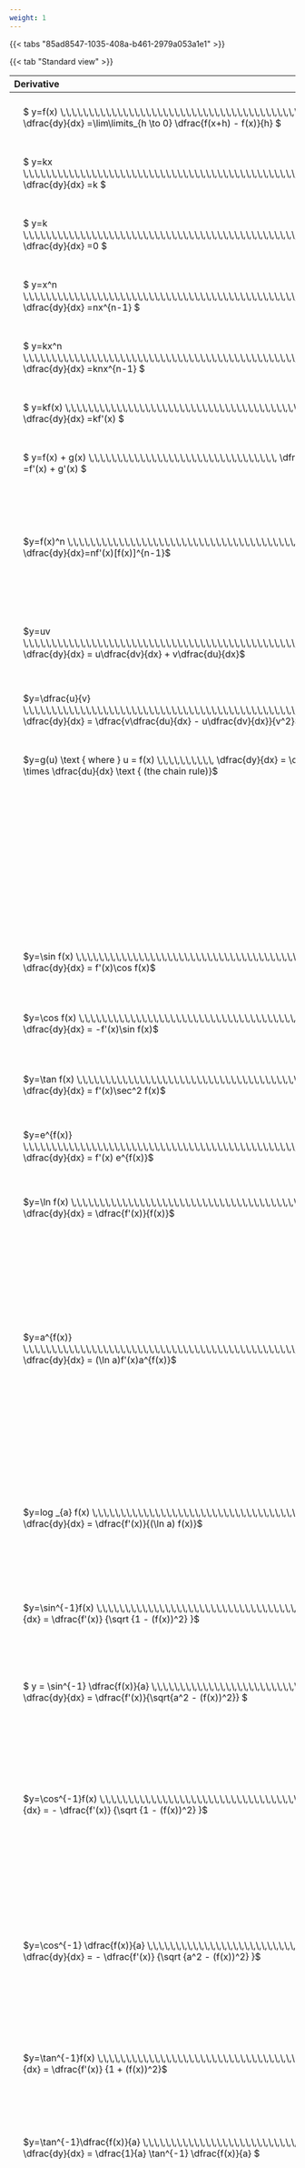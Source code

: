 ```yaml
---
weight: 1
---
```


{{< tabs "85ad8547-1035-408a-b461-2979a053a1e1" >}}

{{< tab "Standard view" >}}

<style type="text/css">
#T_73e13 th.col_heading {
  text-align: left;
  font-size: 1em;
}
#T_73e13 td {
  text-align: left;
  font-size: 1em;
  padding: 1.5em;
}
</style>
<table id="T_73e13">
  <thead>
    <tr>
      <th id="T_73e13_level0_col0" class="col_heading level0 col0" >Derivative</th>
      <th id="T_73e13_level0_col1" class="col_heading level0 col1" >Equivalent integral</th>
      <th id="T_73e13_level0_col2" class="col_heading level0 col2" >Comment</th>
    </tr>
  </thead>
  <tbody>
    <tr>
      <td id="T_73e13_row0_col0" class="data row0 col0" >$ y=f(x)   \,\,\,\,\,\,\,\,\,\,\,\,\,\,\,\,\,\,\,\,\,\,\,\,\,\,\,\,\,\,\,\,\,\,\,\,\,\,\,\,\,\,\,\,\,\,\,\,\,\,   \dfrac{dy}{dx} =\lim\limits_{h \to 0} \dfrac{f(x+h) - f(x)}{h}  $ <br></td>
      <td id="T_73e13_row0_col1" class="data row0 col1" ></td>
      <td id="T_73e13_row0_col2" class="data row0 col2" ></td>
    </tr>
    <tr>
      <td id="T_73e13_row1_col0" class="data row1 col0" >$ y=kx   \,\,\,\,\,\,\,\,\,\,\,\,\,\,\,\,\,\,\,\,\,\,\,\,\,\,\,\,\,\,\,\,\,\,\,\,\,\,\,\,\,\,\,\,\,\,\,\,\,\,\,\,\,\,\,   \dfrac{dy}{dx} =k  $ <br></td>
      <td id="T_73e13_row1_col1" class="data row1 col1" ></td>
      <td id="T_73e13_row1_col2" class="data row1 col2" ></td>
    </tr>
    <tr>
      <td id="T_73e13_row2_col0" class="data row2 col0" >$ y=k   \,\,\,\,\,\,\,\,\,\,\,\,\,\,\,\,\,\,\,\,\,\,\,\,\,\,\,\,\,\,\,\,\,\,\,\,\,\,\,\,\,\,\,\,\,\,\,\,\,\,\,\,\,\,\,\,\,\,\,   \dfrac{dy}{dx} =0  $ <br></td>
      <td id="T_73e13_row2_col1" class="data row2 col1" ></td>
      <td id="T_73e13_row2_col2" class="data row2 col2" ></td>
    </tr>
    <tr>
      <td id="T_73e13_row3_col0" class="data row3 col0" >$ y=x^n   \,\,\,\,\,\,\,\,\,\,\,\,\,\,\,\,\,\,\,\,\,\,\,\,\,\,\,\,\,\,\,\,\,\,\,\,\,\,\,\,\,\,\,\,\,\,\,\,\,\,\,\,\,\,\,\,   \dfrac{dy}{dx} =nx^{n-1}  $ <br></td>
      <td id="T_73e13_row3_col1" class="data row3 col1" ></td>
      <td id="T_73e13_row3_col2" class="data row3 col2" ></td>
    </tr>
    <tr>
      <td id="T_73e13_row4_col0" class="data row4 col0" >$ y=kx^n   \,\,\,\,\,\,\,\,\,\,\,\,\,\,\,\,\,\,\,\,\,\,\,\,\,\,\,\,\,\,\,\,\,\,\,\,\,\,\,\,\,\,\,\,\,\,\,\,\,\,\,\,\,   \dfrac{dy}{dx} =knx^{n-1}  $ <br></td>
      <td id="T_73e13_row4_col1" class="data row4 col1" ></td>
      <td id="T_73e13_row4_col2" class="data row4 col2" ></td>
    </tr>
    <tr>
      <td id="T_73e13_row5_col0" class="data row5 col0" >$ y=kf(x)   \,\,\,\,\,\,\,\,\,\,\,\,\,\,\,\,\,\,\,\,\,\,\,\,\,\,\,\,\,\,\,\,\,\,\,\,\,\,\,\,\,\,\,\,\,\,\,\,   \dfrac{dy}{dx} =kf'(x)  $ <br></td>
      <td id="T_73e13_row5_col1" class="data row5 col1" ></td>
      <td id="T_73e13_row5_col2" class="data row5 col2" ></td>
    </tr>
    <tr>
      <td id="T_73e13_row6_col0" class="data row6 col0" >$ y=f(x) + g(x)   \,\,\,\,\,\,\,\,\,\,\,\,\,\,\,\,\,\,\,\,\,\,\,\,\,\,\,\,\,\,\,\,\,   \dfrac{dy}{dx} =f'(x) + g'(x)  $ <br></td>
      <td id="T_73e13_row6_col1" class="data row6 col1" ></td>
      <td id="T_73e13_row6_col2" class="data row6 col2" ></td>
    </tr>
    <tr>
      <td id="T_73e13_row7_col0" class="data row7 col0" >$y=f(x)^n \,\,\,\,\,\,\,\,\,\,\,\,\,\,\,\,\,\,\,\,\,\,\,\,\,\,\,\,\,\,\,\,\,\,\,\,\,\,\,\,\,\,\,\,\,\,\,\,  \dfrac{dy}{dx}=nf'(x)[f(x)]^{n-1}$ <br></td>
      <td id="T_73e13_row7_col1" class="data row7 col1" >$ {\Large\int} f'(x)[f(x)]^n dx = \dfrac{1}{n+1}[f(x)]^{n+1} + c $
$ \text{ where } n \neq -1 $</td>
      <td id="T_73e13_row7_col2" class="data row7 col2" >When n = -1 follow the integration rules for  $ {\Large\int} \dfrac{f'(x)}{f(x)}dx$</td>
    </tr>
    <tr>
      <td id="T_73e13_row8_col0" class="data row8 col0" >$y=uv \,\,\,\,\,\,\,\,\,\,\,\,\,\,\,\,\,\,\,\,\,\,\,\,\,\,\,\,\,\,\,\,\,\,\,\,\,\,\,\,\,\,\,\,\,\,\,\,\,\,\,\,\,\,\,\,   \dfrac{dy}{dx} = u\dfrac{dv}{dx} + v\dfrac{du}{dx}$ <br></td>
      <td id="T_73e13_row8_col1" class="data row8 col1" >$ {\Large\int} u \dfrac{dv}{dx} dx=uv-{\Large\int}v \dfrac {du}{dx}dx$</td>
      <td id="T_73e13_row8_col2" class="data row8 col2" ></td>
    </tr>
    <tr>
      <td id="T_73e13_row9_col0" class="data row9 col0" >$y=\dfrac{u}{v} \,\,\,\,\,\,\,\,\,\,\,\,\,\,\,\,\,\,\,\,\,\,\,\,\,\,\,\,\,\,\,\,\,\,\,\,\,\,\,\,\,\,\,\,\,\,\,\,\,\,\,\,\,\,\,\,   \dfrac{dy}{dx} = \dfrac{v\dfrac{du}{dx} - u\dfrac{dv}{dx}}{v^2}$ <br></td>
      <td id="T_73e13_row9_col1" class="data row9 col1" ></td>
      <td id="T_73e13_row9_col2" class="data row9 col2" ></td>
    </tr>
    <tr>
      <td id="T_73e13_row10_col0" class="data row10 col0" >$y=g(u) \text { where } u = f(x) \,\,\,\,\,\,\,\,\,\,   \dfrac{dy}{dx} = \dfrac{dy}{du} \times \dfrac{du}{dx} \text { (the chain rule)}$ </td>
      <td id="T_73e13_row10_col1" class="data row10 col1" ></td>
      <td id="T_73e13_row10_col2" class="data row10 col2" ></td>
    </tr>
    <tr>
      <td id="T_73e13_row11_col0" class="data row11 col0" ></td>
      <td id="T_73e13_row11_col1" class="data row11 col1" >$ {\Large\int_{a}^{b}} f(x) dx \approx \dfrac{b-a} {2n} {\Large\{} f(a) + f(b) + 2 {\Large[} f(x_1)+...+f(x_{n-1}){\Large ]} {\Large\}}$
$ \text { where } a=x_0 \text{ and } b=x_n $</td>
      <td id="T_73e13_row11_col2" class="data row11 col2" ></td>
    </tr>
    <tr>
      <td id="T_73e13_row12_col0" class="data row12 col0" >$y=\sin f(x) \,\,\,\,\,\,\,\,\,\,\,\,\,\,\,\,\,\,\,\,\,\,\,\,\,\,\,\,\,\,\,\,\,\,\,\,\,\,\,\,\,\,  \dfrac{dy}{dx} = f'(x)\cos f(x)$ <br></td>
      <td id="T_73e13_row12_col1" class="data row12 col1" >$ {\Large\int} f'(x)\cos f(x)dx = \sin f(x) + c$</td>
      <td id="T_73e13_row12_col2" class="data row12 col2" ></td>
    </tr>
    <tr>
      <td id="T_73e13_row13_col0" class="data row13 col0" >$y=\cos f(x) \,\,\,\,\,\,\,\,\,\,\,\,\,\,\,\,\,\,\,\,\,\,\,\,\,\,\,\,\,\,\,\,\,\,\,\,\,\,\,\,\,\,\,   \dfrac{dy}{dx} = -f'(x)\sin f(x)$ <br></td>
      <td id="T_73e13_row13_col1" class="data row13 col1" >$ {\Large\int} f'(x)\sin f(x)dx = -\cos f(x) + c$</td>
      <td id="T_73e13_row13_col2" class="data row13 col2" ></td>
    </tr>
    <tr>
      <td id="T_73e13_row14_col0" class="data row14 col0" >$y=\tan f(x) \,\,\,\,\,\,\,\,\,\,\,\,\,\,\,\,\,\,\,\,\,\,\,\,\,\,\,\,\,\,\,\,\,\,\,\,\,\,\,\,\,\,   \dfrac{dy}{dx} = f'(x)\sec^2 f(x)$ <br></td>
      <td id="T_73e13_row14_col1" class="data row14 col1" >$ {\Large\int} f'(x)\sec^2 f(x)dx = \tan f(x) + c$</td>
      <td id="T_73e13_row14_col2" class="data row14 col2" ></td>
    </tr>
    <tr>
      <td id="T_73e13_row15_col0" class="data row15 col0" >$y=e^{f(x)} \,\,\,\,\,\,\,\,\,\,\,\,\,\,\,\,\,\,\,\,\,\,\,\,\,\,\,\,\,\,\,\,\,\,\,\,\,\,\,\,\,\,\,\,\,\,\,\,\,\,\,   \dfrac{dy}{dx} = f'(x) e^{f(x)}$ <br></td>
      <td id="T_73e13_row15_col1" class="data row15 col1" >$ {\Large\int} f'(x)e^{f(x)}dx = e^{f(x)} + c$</td>
      <td id="T_73e13_row15_col2" class="data row15 col2" ></td>
    </tr>
    <tr>
      <td id="T_73e13_row16_col0" class="data row16 col0" >$y=\ln f(x) \,\,\,\,\,\,\,\,\,\,\,\,\,\,\,\,\,\,\,\,\,\,\,\,\,\,\,\,\,\,\,\,\,\,\,\,\,\,\,\,\,\,\,\,\,   \dfrac{dy}{dx} = \dfrac{f'(x)}{f(x)}$ <br></td>
      <td id="T_73e13_row16_col1" class="data row16 col1" >$ {\Large\int} \dfrac{f'(x)}{f(x)}dx = \ln|f(x)| + c$</td>
      <td id="T_73e13_row16_col2" class="data row16 col2" >Why absolute value?</td>
    </tr>
    <tr>
      <td id="T_73e13_row17_col0" class="data row17 col0" >$y=a^{f(x)} \,\,\,\,\,\,\,\,\,\,\,\,\,\,\,\,\,\,\,\,\,\,\,\,\,\,\,\,\,\,\,\,\,\,\,\,\,\,\,\,\,\,\,\,\,\,\,\,\,\,\,   \dfrac{dy}{dx} = (\ln a)f'(x)a^{f(x)}$ <br></td>
      <td id="T_73e13_row17_col1" class="data row17 col1" >$ {\Large\int} f'(x)a^{f(x)}dx = \dfrac{a^f(x)}{\ln  a} +c$</td>
      <td id="T_73e13_row17_col2" class="data row17 col2" >ln a is a constant therefore can be removed from the integral it can go on the other side of the intergral equation when compared to the derivative equation.</td>
    </tr>
    <tr>
      <td id="T_73e13_row18_col0" class="data row18 col0" >$y=log _{a} f(x) \,\,\,\,\,\,\,\,\,\,\,\,\,\,\,\,\,\,\,\,\,\,\,\,\,\,\,\,\,\,\,\,\,\,\,\,\,\,\,\,\,   \dfrac{dy}{dx} = \dfrac{f'(x)}{(\ln a) f(x)}$ <br></td>
      <td id="T_73e13_row18_col1" class="data row18 col1" >$ {\Large\int} \dfrac{f'(x)}{(\ln a) f(x)} = \log_{a} |f(x)|  + c$</td>
      <td id="T_73e13_row18_col2" class="data row18 col2" >Is this integral expression correct, in particular the absolute value?</td>
    </tr>
    <tr>
      <td id="T_73e13_row19_col0" class="data row19 col0" >$y=\sin^{-1}f(x) \,\,\,\,\,\,\,\,\,\,\,\,\,\,\,\,\,\,\,\,\,\,\,\,\,\,\,\,\,\,\,\,\,\,\,\,\,   \dfrac{dy}{dx} = \dfrac{f'(x)} {\sqrt {1 - (f(x))^2} }$ <br></td>
      <td id="T_73e13_row19_col1" class="data row19 col1" >$ {\Large\int} \dfrac{f'(x)} {\sqrt {1 - (f(x))^2} } dx = \sin^{-1} f(x) + c$</td>
      <td id="T_73e13_row19_col2" class="data row19 col2" ></td>
    </tr>
    <tr>
      <td id="T_73e13_row20_col0" class="data row20 col0" >$ y = \sin^{-1} \dfrac{f(x)}{a}  \,\,\,\,\,\,\,\,\,\,\,\,\,\,\,\,\,\,\,\,\,\,\,\,\,\,\,\,\,\,\,\,\,\,\,   \dfrac{dy}{dx} = \dfrac{f'(x)}{\sqrt{a^2 - (f(x))^2}} $ <br></td>
      <td id="T_73e13_row20_col1" class="data row20 col1" >$ {\Large\int} \dfrac{f'(x)} {\sqrt {a^2 - (f(x))^2} } dx = \sin^{-1} \dfrac{f(x)}{a} + c$</td>
      <td id="T_73e13_row20_col2" class="data row20 col2" ></td>
    </tr>
    <tr>
      <td id="T_73e13_row21_col0" class="data row21 col0" >$y=\cos^{-1}f(x) \,\,\,\,\,\,\,\,\,\,\,\,\,\,\,\,\,\,\,\,\,\,\,\,\,\,\,\,\,\,\,\,\,\,\,\,\,   \dfrac{dy}{dx} = - \dfrac{f'(x)} {\sqrt {1 - (f(x))^2} }$ <br></td>
      <td id="T_73e13_row21_col1" class="data row21 col1" >$ {\Large\int} - \dfrac{f'(x)} {\sqrt {1 - (f(x))^2} }  = \cos^{-1}f(x) + c \text{ or } -\sin^{-1}f(x) +c$
$ \text{Note the cons\tant c will have different values with these two options} $</td>
      <td id="T_73e13_row21_col2" class="data row21 col2" ></td>
    </tr>
    <tr>
      <td id="T_73e13_row22_col0" class="data row22 col0" >$y=\cos^{-1} \dfrac{f(x)}{a} \,\,\,\,\,\,\,\,\,\,\,\,\,\,\,\,\,\,\,\,\,\,\,\,\,\,\,\,\,\,\,\,\,\,\,   \dfrac{dy}{dx} = - \dfrac{f'(x)} {\sqrt {a^2 - (f(x))^2} }$ <br></td>
      <td id="T_73e13_row22_col1" class="data row22 col1" >$ {\Large\int} - \dfrac{f'(x)} {\sqrt {a^2 - (f(x))^2} }  = \cos^{-1}\dfrac{f(x)}{a} + c \text{ or } -\sin^{-1}\dfrac{f(x)}{a} +c$
$ \text{Note the cons\tant c will have different values with these two options} $</td>
      <td id="T_73e13_row22_col2" class="data row22 col2" ></td>
    </tr>
    <tr>
      <td id="T_73e13_row23_col0" class="data row23 col0" >$y=\tan^{-1}f(x) \,\,\,\,\,\,\,\,\,\,\,\,\,\,\,\,\,\,\,\,\,\,\,\,\,\,\,\,\,\,\,\,\,\,\,\,\,   \dfrac{dy}{dx} = \dfrac{f'(x)} {1 + (f(x))^2}$ <br></td>
      <td id="T_73e13_row23_col1" class="data row23 col1" >$ {\Large\int} \dfrac{f'(x)} {1 + (f(x))^2} dx = \ \tan^{-1} f(x) + c$</td>
      <td id="T_73e13_row23_col2" class="data row23 col2" ></td>
    </tr>
    <tr>
      <td id="T_73e13_row24_col0" class="data row24 col0" >$y=\tan^{-1}\dfrac{f(x)}{a} \,\,\,\,\,\,\,\,\,\,\,\,\,\,\,\,\,\,\,\,\,\,\,\,\,\,\,\,\,\,\,\,\,\,\,   \dfrac{dy}{dx} =  \dfrac{1}{a} \tan^{-1} \dfrac{f(x)}{a} $ <br></td>
      <td id="T_73e13_row24_col1" class="data row24 col1" >$ {\Large\int} \dfrac{f'(x)} {a^2 + (f(x))^2} dx = \dfrac{1}{a} \tan^{-1} \dfrac{f(x)}{a} + c$</td>
      <td id="T_73e13_row24_col2" class="data row24 col2" ></td>
    </tr>
    <tr>
      <td id="T_73e13_row25_col0" class="data row25 col0" >$ \text{Function and its inverse}  \,\,\,\,\,\,\,\,\,\,\,\,\,   \dfrac{dy}{dx} \times \dfrac{dx}{dy} = 1, \text{  or  } \dfrac{dy}{dx} = \dfrac{1}{\dfrac{dx}{dy}} $ <br></td>
      <td id="T_73e13_row25_col1" class="data row25 col1" ></td>
      <td id="T_73e13_row25_col2" class="data row25 col2" >Formula can be utilised to calculate otherwise hard to differentiate inverse functions</td>
    </tr>
    <tr>
      <td id="T_73e13_row26_col0" class="data row26 col0" >$v = \dot x = \dfrac{dx}{dt}$</td>
      <td id="T_73e13_row26_col1" class="data row26 col1" ></td>
      <td id="T_73e13_row26_col2" class="data row26 col2" ></td>
    </tr>
    <tr>
      <td id="T_73e13_row27_col0" class="data row27 col0" >$a = \ddot x = \dfrac{dv}{dt} = \dfrac{d^{2}x}{dt^2}$</td>
      <td id="T_73e13_row27_col1" class="data row27 col1" ></td>
      <td id="T_73e13_row27_col2" class="data row27 col2" ></td>
    </tr>
    <tr>
      <td id="T_73e13_row28_col0" class="data row28 col0" >$\dfrac{dN}{dt} = kn \text{ is satisfied by } N(t) = Ae^{kt}$</td>
      <td id="T_73e13_row28_col1" class="data row28 col1" ></td>
      <td id="T_73e13_row28_col2" class="data row28 col2" ></td>
    </tr>
    <tr>
      <td id="T_73e13_row29_col0" class="data row29 col0" >$\dfrac{dN}{dt} = k(N-p) \text{ is satisfied by } N(t) = P + Ae^{kt}$</td>
      <td id="T_73e13_row29_col1" class="data row29 col1" ></td>
      <td id="T_73e13_row29_col2" class="data row29 col2" ></td>
    </tr>
  </tbody>
</table>
{{< /tab >}}

{{< tab "Formula sheet" >}}

Items on formula sheet are highlighted 
<br>
<style type="text/css">
#T_6149b th.col_heading {
  text-align: left;
  font-size: 1em;
}
#T_6149b td {
  text-align: left;
  font-size: 1em;
  padding: 1.5em;
}
#T_6149b_row0_col0, #T_6149b_row0_col1, #T_6149b_row1_col0, #T_6149b_row1_col1, #T_6149b_row2_col0, #T_6149b_row2_col1, #T_6149b_row3_col0, #T_6149b_row3_col1, #T_6149b_row4_col0, #T_6149b_row4_col1, #T_6149b_row5_col0, #T_6149b_row5_col1, #T_6149b_row6_col0, #T_6149b_row6_col1, #T_6149b_row9_col1, #T_6149b_row10_col1, #T_6149b_row11_col0, #T_6149b_row18_col1, #T_6149b_row19_col1, #T_6149b_row20_col0, #T_6149b_row21_col1, #T_6149b_row22_col0, #T_6149b_row22_col1, #T_6149b_row23_col1, #T_6149b_row24_col0, #T_6149b_row25_col0, #T_6149b_row25_col1, #T_6149b_row26_col0, #T_6149b_row26_col1, #T_6149b_row27_col0, #T_6149b_row27_col1, #T_6149b_row28_col0, #T_6149b_row28_col1, #T_6149b_row29_col0, #T_6149b_row29_col1 {
  background-color: rgba(0,0,0,0);
}
#T_6149b_row7_col0, #T_6149b_row7_col1, #T_6149b_row8_col0, #T_6149b_row8_col1, #T_6149b_row9_col0, #T_6149b_row10_col0, #T_6149b_row11_col1, #T_6149b_row12_col0, #T_6149b_row12_col1, #T_6149b_row13_col0, #T_6149b_row13_col1, #T_6149b_row14_col0, #T_6149b_row14_col1, #T_6149b_row15_col0, #T_6149b_row15_col1, #T_6149b_row16_col0, #T_6149b_row16_col1, #T_6149b_row17_col0, #T_6149b_row17_col1, #T_6149b_row18_col0, #T_6149b_row19_col0, #T_6149b_row20_col1, #T_6149b_row21_col0, #T_6149b_row23_col0, #T_6149b_row24_col1 {
  background-color: rgba(255,194,10, 0.2);
}
</style>
<table id="T_6149b">
  <thead>
    <tr>
      <th id="T_6149b_level0_col0" class="col_heading level0 col0" >Derivative</th>
      <th id="T_6149b_level0_col1" class="col_heading level0 col1" >Equivalent integral</th>
      <th id="T_6149b_level0_col2" class="col_heading level0 col2" >Comment</th>
    </tr>
  </thead>
  <tbody>
    <tr>
      <td id="T_6149b_row0_col0" class="data row0 col0" >$ y=f(x)   \,\,\,\,\,\,\,\,\,\,\,\,\,\,\,\,\,\,\,\,\,\,\,\,\,\,\,\,\,\,\,\,\,\,\,\,\,\,\,\,\,\,\,\,\,\,\,\,\,\,   \dfrac{dy}{dx} =\lim\limits_{h \to 0} \dfrac{f(x+h) - f(x)}{h}  $ <br></td>
      <td id="T_6149b_row0_col1" class="data row0 col1" ></td>
      <td id="T_6149b_row0_col2" class="data row0 col2" ></td>
    </tr>
    <tr>
      <td id="T_6149b_row1_col0" class="data row1 col0" >$ y=kx   \,\,\,\,\,\,\,\,\,\,\,\,\,\,\,\,\,\,\,\,\,\,\,\,\,\,\,\,\,\,\,\,\,\,\,\,\,\,\,\,\,\,\,\,\,\,\,\,\,\,\,\,\,\,\,   \dfrac{dy}{dx} =k  $ <br></td>
      <td id="T_6149b_row1_col1" class="data row1 col1" ></td>
      <td id="T_6149b_row1_col2" class="data row1 col2" ></td>
    </tr>
    <tr>
      <td id="T_6149b_row2_col0" class="data row2 col0" >$ y=k   \,\,\,\,\,\,\,\,\,\,\,\,\,\,\,\,\,\,\,\,\,\,\,\,\,\,\,\,\,\,\,\,\,\,\,\,\,\,\,\,\,\,\,\,\,\,\,\,\,\,\,\,\,\,\,\,\,\,\,   \dfrac{dy}{dx} =0  $ <br></td>
      <td id="T_6149b_row2_col1" class="data row2 col1" ></td>
      <td id="T_6149b_row2_col2" class="data row2 col2" ></td>
    </tr>
    <tr>
      <td id="T_6149b_row3_col0" class="data row3 col0" >$ y=x^n   \,\,\,\,\,\,\,\,\,\,\,\,\,\,\,\,\,\,\,\,\,\,\,\,\,\,\,\,\,\,\,\,\,\,\,\,\,\,\,\,\,\,\,\,\,\,\,\,\,\,\,\,\,\,\,\,   \dfrac{dy}{dx} =nx^{n-1}  $ <br></td>
      <td id="T_6149b_row3_col1" class="data row3 col1" ></td>
      <td id="T_6149b_row3_col2" class="data row3 col2" ></td>
    </tr>
    <tr>
      <td id="T_6149b_row4_col0" class="data row4 col0" >$ y=kx^n   \,\,\,\,\,\,\,\,\,\,\,\,\,\,\,\,\,\,\,\,\,\,\,\,\,\,\,\,\,\,\,\,\,\,\,\,\,\,\,\,\,\,\,\,\,\,\,\,\,\,\,\,\,   \dfrac{dy}{dx} =knx^{n-1}  $ <br></td>
      <td id="T_6149b_row4_col1" class="data row4 col1" ></td>
      <td id="T_6149b_row4_col2" class="data row4 col2" ></td>
    </tr>
    <tr>
      <td id="T_6149b_row5_col0" class="data row5 col0" >$ y=kf(x)   \,\,\,\,\,\,\,\,\,\,\,\,\,\,\,\,\,\,\,\,\,\,\,\,\,\,\,\,\,\,\,\,\,\,\,\,\,\,\,\,\,\,\,\,\,\,\,\,   \dfrac{dy}{dx} =kf'(x)  $ <br></td>
      <td id="T_6149b_row5_col1" class="data row5 col1" ></td>
      <td id="T_6149b_row5_col2" class="data row5 col2" ></td>
    </tr>
    <tr>
      <td id="T_6149b_row6_col0" class="data row6 col0" >$ y=f(x) + g(x)   \,\,\,\,\,\,\,\,\,\,\,\,\,\,\,\,\,\,\,\,\,\,\,\,\,\,\,\,\,\,\,\,\,   \dfrac{dy}{dx} =f'(x) + g'(x)  $ <br></td>
      <td id="T_6149b_row6_col1" class="data row6 col1" ></td>
      <td id="T_6149b_row6_col2" class="data row6 col2" ></td>
    </tr>
    <tr>
      <td id="T_6149b_row7_col0" class="data row7 col0" >$y=f(x)^n \,\,\,\,\,\,\,\,\,\,\,\,\,\,\,\,\,\,\,\,\,\,\,\,\,\,\,\,\,\,\,\,\,\,\,\,\,\,\,\,\,\,\,\,\,\,\,\,  \dfrac{dy}{dx}=nf'(x)[f(x)]^{n-1}$ <br></td>
      <td id="T_6149b_row7_col1" class="data row7 col1" >$ {\Large\int} f'(x)[f(x)]^n dx = \dfrac{1}{n+1}[f(x)]^{n+1} + c $
$ \text{ where } n \neq -1 $</td>
      <td id="T_6149b_row7_col2" class="data row7 col2" >When n = -1 follow the integration rules for  $ {\Large\int} \dfrac{f'(x)}{f(x)}dx$</td>
    </tr>
    <tr>
      <td id="T_6149b_row8_col0" class="data row8 col0" >$y=uv \,\,\,\,\,\,\,\,\,\,\,\,\,\,\,\,\,\,\,\,\,\,\,\,\,\,\,\,\,\,\,\,\,\,\,\,\,\,\,\,\,\,\,\,\,\,\,\,\,\,\,\,\,\,\,\,   \dfrac{dy}{dx} = u\dfrac{dv}{dx} + v\dfrac{du}{dx}$ <br></td>
      <td id="T_6149b_row8_col1" class="data row8 col1" >$ {\Large\int} u \dfrac{dv}{dx} dx=uv-{\Large\int}v \dfrac {du}{dx}dx$</td>
      <td id="T_6149b_row8_col2" class="data row8 col2" ></td>
    </tr>
    <tr>
      <td id="T_6149b_row9_col0" class="data row9 col0" >$y=\dfrac{u}{v} \,\,\,\,\,\,\,\,\,\,\,\,\,\,\,\,\,\,\,\,\,\,\,\,\,\,\,\,\,\,\,\,\,\,\,\,\,\,\,\,\,\,\,\,\,\,\,\,\,\,\,\,\,\,\,\,   \dfrac{dy}{dx} = \dfrac{v\dfrac{du}{dx} - u\dfrac{dv}{dx}}{v^2}$ <br></td>
      <td id="T_6149b_row9_col1" class="data row9 col1" ></td>
      <td id="T_6149b_row9_col2" class="data row9 col2" ></td>
    </tr>
    <tr>
      <td id="T_6149b_row10_col0" class="data row10 col0" >$y=g(u) \text { where } u = f(x) \,\,\,\,\,\,\,\,\,\,   \dfrac{dy}{dx} = \dfrac{dy}{du} \times \dfrac{du}{dx} \text { (the chain rule)}$ </td>
      <td id="T_6149b_row10_col1" class="data row10 col1" ></td>
      <td id="T_6149b_row10_col2" class="data row10 col2" ></td>
    </tr>
    <tr>
      <td id="T_6149b_row11_col0" class="data row11 col0" ></td>
      <td id="T_6149b_row11_col1" class="data row11 col1" >$ {\Large\int_{a}^{b}} f(x) dx \approx \dfrac{b-a} {2n} {\Large\{} f(a) + f(b) + 2 {\Large[} f(x_1)+...+f(x_{n-1}){\Large ]} {\Large\}}$
$ \text { where } a=x_0 \text{ and } b=x_n $</td>
      <td id="T_6149b_row11_col2" class="data row11 col2" ></td>
    </tr>
    <tr>
      <td id="T_6149b_row12_col0" class="data row12 col0" >$y=\sin f(x) \,\,\,\,\,\,\,\,\,\,\,\,\,\,\,\,\,\,\,\,\,\,\,\,\,\,\,\,\,\,\,\,\,\,\,\,\,\,\,\,\,\,  \dfrac{dy}{dx} = f'(x)\cos f(x)$ <br></td>
      <td id="T_6149b_row12_col1" class="data row12 col1" >$ {\Large\int} f'(x)\cos f(x)dx = \sin f(x) + c$</td>
      <td id="T_6149b_row12_col2" class="data row12 col2" ></td>
    </tr>
    <tr>
      <td id="T_6149b_row13_col0" class="data row13 col0" >$y=\cos f(x) \,\,\,\,\,\,\,\,\,\,\,\,\,\,\,\,\,\,\,\,\,\,\,\,\,\,\,\,\,\,\,\,\,\,\,\,\,\,\,\,\,\,\,   \dfrac{dy}{dx} = -f'(x)\sin f(x)$ <br></td>
      <td id="T_6149b_row13_col1" class="data row13 col1" >$ {\Large\int} f'(x)\sin f(x)dx = -\cos f(x) + c$</td>
      <td id="T_6149b_row13_col2" class="data row13 col2" ></td>
    </tr>
    <tr>
      <td id="T_6149b_row14_col0" class="data row14 col0" >$y=\tan f(x) \,\,\,\,\,\,\,\,\,\,\,\,\,\,\,\,\,\,\,\,\,\,\,\,\,\,\,\,\,\,\,\,\,\,\,\,\,\,\,\,\,\,   \dfrac{dy}{dx} = f'(x)\sec^2 f(x)$ <br></td>
      <td id="T_6149b_row14_col1" class="data row14 col1" >$ {\Large\int} f'(x)\sec^2 f(x)dx = \tan f(x) + c$</td>
      <td id="T_6149b_row14_col2" class="data row14 col2" ></td>
    </tr>
    <tr>
      <td id="T_6149b_row15_col0" class="data row15 col0" >$y=e^{f(x)} \,\,\,\,\,\,\,\,\,\,\,\,\,\,\,\,\,\,\,\,\,\,\,\,\,\,\,\,\,\,\,\,\,\,\,\,\,\,\,\,\,\,\,\,\,\,\,\,\,\,\,   \dfrac{dy}{dx} = f'(x) e^{f(x)}$ <br></td>
      <td id="T_6149b_row15_col1" class="data row15 col1" >$ {\Large\int} f'(x)e^{f(x)}dx = e^{f(x)} + c$</td>
      <td id="T_6149b_row15_col2" class="data row15 col2" ></td>
    </tr>
    <tr>
      <td id="T_6149b_row16_col0" class="data row16 col0" >$y=\ln f(x) \,\,\,\,\,\,\,\,\,\,\,\,\,\,\,\,\,\,\,\,\,\,\,\,\,\,\,\,\,\,\,\,\,\,\,\,\,\,\,\,\,\,\,\,\,   \dfrac{dy}{dx} = \dfrac{f'(x)}{f(x)}$ <br></td>
      <td id="T_6149b_row16_col1" class="data row16 col1" >$ {\Large\int} \dfrac{f'(x)}{f(x)}dx = \ln|f(x)| + c$</td>
      <td id="T_6149b_row16_col2" class="data row16 col2" >Why absolute value?</td>
    </tr>
    <tr>
      <td id="T_6149b_row17_col0" class="data row17 col0" >$y=a^{f(x)} \,\,\,\,\,\,\,\,\,\,\,\,\,\,\,\,\,\,\,\,\,\,\,\,\,\,\,\,\,\,\,\,\,\,\,\,\,\,\,\,\,\,\,\,\,\,\,\,\,\,\,   \dfrac{dy}{dx} = (\ln a)f'(x)a^{f(x)}$ <br></td>
      <td id="T_6149b_row17_col1" class="data row17 col1" >$ {\Large\int} f'(x)a^{f(x)}dx = \dfrac{a^f(x)}{\ln  a} +c$</td>
      <td id="T_6149b_row17_col2" class="data row17 col2" >ln a is a constant therefore can be removed from the integral it can go on the other side of the intergral equation when compared to the derivative equation.</td>
    </tr>
    <tr>
      <td id="T_6149b_row18_col0" class="data row18 col0" >$y=log _{a} f(x) \,\,\,\,\,\,\,\,\,\,\,\,\,\,\,\,\,\,\,\,\,\,\,\,\,\,\,\,\,\,\,\,\,\,\,\,\,\,\,\,\,   \dfrac{dy}{dx} = \dfrac{f'(x)}{(\ln a) f(x)}$ <br></td>
      <td id="T_6149b_row18_col1" class="data row18 col1" >$ {\Large\int} \dfrac{f'(x)}{(\ln a) f(x)} = \log_{a} |f(x)|  + c$</td>
      <td id="T_6149b_row18_col2" class="data row18 col2" >Is this integral expression correct, in particular the absolute value?</td>
    </tr>
    <tr>
      <td id="T_6149b_row19_col0" class="data row19 col0" >$y=\sin^{-1}f(x) \,\,\,\,\,\,\,\,\,\,\,\,\,\,\,\,\,\,\,\,\,\,\,\,\,\,\,\,\,\,\,\,\,\,\,\,\,   \dfrac{dy}{dx} = \dfrac{f'(x)} {\sqrt {1 - (f(x))^2} }$ <br></td>
      <td id="T_6149b_row19_col1" class="data row19 col1" >$ {\Large\int} \dfrac{f'(x)} {\sqrt {1 - (f(x))^2} } dx = \sin^{-1} f(x) + c$</td>
      <td id="T_6149b_row19_col2" class="data row19 col2" ></td>
    </tr>
    <tr>
      <td id="T_6149b_row20_col0" class="data row20 col0" >$ y = \sin^{-1} \dfrac{f(x)}{a}  \,\,\,\,\,\,\,\,\,\,\,\,\,\,\,\,\,\,\,\,\,\,\,\,\,\,\,\,\,\,\,\,\,\,\,   \dfrac{dy}{dx} = \dfrac{f'(x)}{\sqrt{a^2 - (f(x))^2}} $ <br></td>
      <td id="T_6149b_row20_col1" class="data row20 col1" >$ {\Large\int} \dfrac{f'(x)} {\sqrt {a^2 - (f(x))^2} } dx = \sin^{-1} \dfrac{f(x)}{a} + c$</td>
      <td id="T_6149b_row20_col2" class="data row20 col2" ></td>
    </tr>
    <tr>
      <td id="T_6149b_row21_col0" class="data row21 col0" >$y=\cos^{-1}f(x) \,\,\,\,\,\,\,\,\,\,\,\,\,\,\,\,\,\,\,\,\,\,\,\,\,\,\,\,\,\,\,\,\,\,\,\,\,   \dfrac{dy}{dx} = - \dfrac{f'(x)} {\sqrt {1 - (f(x))^2} }$ <br></td>
      <td id="T_6149b_row21_col1" class="data row21 col1" >$ {\Large\int} - \dfrac{f'(x)} {\sqrt {1 - (f(x))^2} }  = \cos^{-1}f(x) + c \text{ or } -\sin^{-1}f(x) +c$
$ \text{Note the cons\tant c will have different values with these two options} $</td>
      <td id="T_6149b_row21_col2" class="data row21 col2" ></td>
    </tr>
    <tr>
      <td id="T_6149b_row22_col0" class="data row22 col0" >$y=\cos^{-1} \dfrac{f(x)}{a} \,\,\,\,\,\,\,\,\,\,\,\,\,\,\,\,\,\,\,\,\,\,\,\,\,\,\,\,\,\,\,\,\,\,\,   \dfrac{dy}{dx} = - \dfrac{f'(x)} {\sqrt {a^2 - (f(x))^2} }$ <br></td>
      <td id="T_6149b_row22_col1" class="data row22 col1" >$ {\Large\int} - \dfrac{f'(x)} {\sqrt {a^2 - (f(x))^2} }  = \cos^{-1}\dfrac{f(x)}{a} + c \text{ or } -\sin^{-1}\dfrac{f(x)}{a} +c$
$ \text{Note the cons\tant c will have different values with these two options} $</td>
      <td id="T_6149b_row22_col2" class="data row22 col2" ></td>
    </tr>
    <tr>
      <td id="T_6149b_row23_col0" class="data row23 col0" >$y=\tan^{-1}f(x) \,\,\,\,\,\,\,\,\,\,\,\,\,\,\,\,\,\,\,\,\,\,\,\,\,\,\,\,\,\,\,\,\,\,\,\,\,   \dfrac{dy}{dx} = \dfrac{f'(x)} {1 + (f(x))^2}$ <br></td>
      <td id="T_6149b_row23_col1" class="data row23 col1" >$ {\Large\int} \dfrac{f'(x)} {1 + (f(x))^2} dx = \ \tan^{-1} f(x) + c$</td>
      <td id="T_6149b_row23_col2" class="data row23 col2" ></td>
    </tr>
    <tr>
      <td id="T_6149b_row24_col0" class="data row24 col0" >$y=\tan^{-1}\dfrac{f(x)}{a} \,\,\,\,\,\,\,\,\,\,\,\,\,\,\,\,\,\,\,\,\,\,\,\,\,\,\,\,\,\,\,\,\,\,\,   \dfrac{dy}{dx} =  \dfrac{1}{a} \tan^{-1} \dfrac{f(x)}{a} $ <br></td>
      <td id="T_6149b_row24_col1" class="data row24 col1" >$ {\Large\int} \dfrac{f'(x)} {a^2 + (f(x))^2} dx = \dfrac{1}{a} \tan^{-1} \dfrac{f(x)}{a} + c$</td>
      <td id="T_6149b_row24_col2" class="data row24 col2" ></td>
    </tr>
    <tr>
      <td id="T_6149b_row25_col0" class="data row25 col0" >$ \text{Function and its inverse}  \,\,\,\,\,\,\,\,\,\,\,\,\,   \dfrac{dy}{dx} \times \dfrac{dx}{dy} = 1, \text{  or  } \dfrac{dy}{dx} = \dfrac{1}{\dfrac{dx}{dy}} $ <br></td>
      <td id="T_6149b_row25_col1" class="data row25 col1" ></td>
      <td id="T_6149b_row25_col2" class="data row25 col2" >Formula can be utilised to calculate otherwise hard to differentiate inverse functions</td>
    </tr>
    <tr>
      <td id="T_6149b_row26_col0" class="data row26 col0" >$v = \dot x = \dfrac{dx}{dt}$</td>
      <td id="T_6149b_row26_col1" class="data row26 col1" ></td>
      <td id="T_6149b_row26_col2" class="data row26 col2" ></td>
    </tr>
    <tr>
      <td id="T_6149b_row27_col0" class="data row27 col0" >$a = \ddot x = \dfrac{dv}{dt} = \dfrac{d^{2}x}{dt^2}$</td>
      <td id="T_6149b_row27_col1" class="data row27 col1" ></td>
      <td id="T_6149b_row27_col2" class="data row27 col2" ></td>
    </tr>
    <tr>
      <td id="T_6149b_row28_col0" class="data row28 col0" >$\dfrac{dN}{dt} = kn \text{ is satisfied by } N(t) = Ae^{kt}$</td>
      <td id="T_6149b_row28_col1" class="data row28 col1" ></td>
      <td id="T_6149b_row28_col2" class="data row28 col2" ></td>
    </tr>
    <tr>
      <td id="T_6149b_row29_col0" class="data row29 col0" >$\dfrac{dN}{dt} = k(N-p) \text{ is satisfied by } N(t) = P + Ae^{kt}$</td>
      <td id="T_6149b_row29_col1" class="data row29 col1" ></td>
      <td id="T_6149b_row29_col2" class="data row29 col2" ></td>
    </tr>
  </tbody>
</table>
{{< /tab >}}

{{< tab "Poofs required" >}}

Items where proofs required are highlighted 
<br>
<style type="text/css">
#T_e8365 th.col_heading {
  text-align: left;
  font-size: 1em;
}
#T_e8365 td {
  text-align: left;
  font-size: 1em;
  padding: 1.5em;
}
#T_e8365_row0_col0, #T_e8365_row0_col1, #T_e8365_row1_col0, #T_e8365_row1_col1, #T_e8365_row2_col0, #T_e8365_row2_col1, #T_e8365_row3_col0, #T_e8365_row3_col1, #T_e8365_row4_col0, #T_e8365_row4_col1, #T_e8365_row5_col0, #T_e8365_row5_col1, #T_e8365_row6_col0, #T_e8365_row6_col1, #T_e8365_row7_col0, #T_e8365_row7_col1, #T_e8365_row8_col0, #T_e8365_row8_col1, #T_e8365_row9_col0, #T_e8365_row9_col1, #T_e8365_row10_col0, #T_e8365_row10_col1, #T_e8365_row11_col0, #T_e8365_row11_col1, #T_e8365_row12_col0, #T_e8365_row12_col1, #T_e8365_row13_col0, #T_e8365_row13_col1, #T_e8365_row14_col0, #T_e8365_row14_col1, #T_e8365_row15_col0, #T_e8365_row15_col1, #T_e8365_row16_col0, #T_e8365_row16_col1, #T_e8365_row17_col0, #T_e8365_row17_col1, #T_e8365_row18_col0, #T_e8365_row18_col1, #T_e8365_row19_col0, #T_e8365_row19_col1, #T_e8365_row20_col0, #T_e8365_row20_col1, #T_e8365_row21_col0, #T_e8365_row21_col1, #T_e8365_row22_col0, #T_e8365_row22_col1, #T_e8365_row23_col0, #T_e8365_row23_col1, #T_e8365_row24_col0, #T_e8365_row24_col1, #T_e8365_row25_col0, #T_e8365_row25_col1, #T_e8365_row26_col0, #T_e8365_row26_col1, #T_e8365_row27_col0, #T_e8365_row27_col1, #T_e8365_row28_col1, #T_e8365_row29_col1 {
  background-color: rgba(0,0,0,0);
}
#T_e8365_row28_col0, #T_e8365_row29_col0 {
  background-color: rgba(0,150,200, 0.2);
}
</style>
<table id="T_e8365">
  <thead>
    <tr>
      <th id="T_e8365_level0_col0" class="col_heading level0 col0" >Derivative</th>
      <th id="T_e8365_level0_col1" class="col_heading level0 col1" >Equivalent integral</th>
      <th id="T_e8365_level0_col2" class="col_heading level0 col2" >Comment</th>
    </tr>
  </thead>
  <tbody>
    <tr>
      <td id="T_e8365_row0_col0" class="data row0 col0" >$ y=f(x)   \,\,\,\,\,\,\,\,\,\,\,\,\,\,\,\,\,\,\,\,\,\,\,\,\,\,\,\,\,\,\,\,\,\,\,\,\,\,\,\,\,\,\,\,\,\,\,\,\,\,   \dfrac{dy}{dx} =\lim\limits_{h \to 0} \dfrac{f(x+h) - f(x)}{h}  $ <br></td>
      <td id="T_e8365_row0_col1" class="data row0 col1" ></td>
      <td id="T_e8365_row0_col2" class="data row0 col2" ></td>
    </tr>
    <tr>
      <td id="T_e8365_row1_col0" class="data row1 col0" >$ y=kx   \,\,\,\,\,\,\,\,\,\,\,\,\,\,\,\,\,\,\,\,\,\,\,\,\,\,\,\,\,\,\,\,\,\,\,\,\,\,\,\,\,\,\,\,\,\,\,\,\,\,\,\,\,\,\,   \dfrac{dy}{dx} =k  $ <br></td>
      <td id="T_e8365_row1_col1" class="data row1 col1" ></td>
      <td id="T_e8365_row1_col2" class="data row1 col2" ></td>
    </tr>
    <tr>
      <td id="T_e8365_row2_col0" class="data row2 col0" >$ y=k   \,\,\,\,\,\,\,\,\,\,\,\,\,\,\,\,\,\,\,\,\,\,\,\,\,\,\,\,\,\,\,\,\,\,\,\,\,\,\,\,\,\,\,\,\,\,\,\,\,\,\,\,\,\,\,\,\,\,\,   \dfrac{dy}{dx} =0  $ <br></td>
      <td id="T_e8365_row2_col1" class="data row2 col1" ></td>
      <td id="T_e8365_row2_col2" class="data row2 col2" ></td>
    </tr>
    <tr>
      <td id="T_e8365_row3_col0" class="data row3 col0" >$ y=x^n   \,\,\,\,\,\,\,\,\,\,\,\,\,\,\,\,\,\,\,\,\,\,\,\,\,\,\,\,\,\,\,\,\,\,\,\,\,\,\,\,\,\,\,\,\,\,\,\,\,\,\,\,\,\,\,\,   \dfrac{dy}{dx} =nx^{n-1}  $ <br></td>
      <td id="T_e8365_row3_col1" class="data row3 col1" ></td>
      <td id="T_e8365_row3_col2" class="data row3 col2" ></td>
    </tr>
    <tr>
      <td id="T_e8365_row4_col0" class="data row4 col0" >$ y=kx^n   \,\,\,\,\,\,\,\,\,\,\,\,\,\,\,\,\,\,\,\,\,\,\,\,\,\,\,\,\,\,\,\,\,\,\,\,\,\,\,\,\,\,\,\,\,\,\,\,\,\,\,\,\,   \dfrac{dy}{dx} =knx^{n-1}  $ <br></td>
      <td id="T_e8365_row4_col1" class="data row4 col1" ></td>
      <td id="T_e8365_row4_col2" class="data row4 col2" ></td>
    </tr>
    <tr>
      <td id="T_e8365_row5_col0" class="data row5 col0" >$ y=kf(x)   \,\,\,\,\,\,\,\,\,\,\,\,\,\,\,\,\,\,\,\,\,\,\,\,\,\,\,\,\,\,\,\,\,\,\,\,\,\,\,\,\,\,\,\,\,\,\,\,   \dfrac{dy}{dx} =kf'(x)  $ <br></td>
      <td id="T_e8365_row5_col1" class="data row5 col1" ></td>
      <td id="T_e8365_row5_col2" class="data row5 col2" ></td>
    </tr>
    <tr>
      <td id="T_e8365_row6_col0" class="data row6 col0" >$ y=f(x) + g(x)   \,\,\,\,\,\,\,\,\,\,\,\,\,\,\,\,\,\,\,\,\,\,\,\,\,\,\,\,\,\,\,\,\,   \dfrac{dy}{dx} =f'(x) + g'(x)  $ <br></td>
      <td id="T_e8365_row6_col1" class="data row6 col1" ></td>
      <td id="T_e8365_row6_col2" class="data row6 col2" ></td>
    </tr>
    <tr>
      <td id="T_e8365_row7_col0" class="data row7 col0" >$y=f(x)^n \,\,\,\,\,\,\,\,\,\,\,\,\,\,\,\,\,\,\,\,\,\,\,\,\,\,\,\,\,\,\,\,\,\,\,\,\,\,\,\,\,\,\,\,\,\,\,\,  \dfrac{dy}{dx}=nf'(x)[f(x)]^{n-1}$ <br></td>
      <td id="T_e8365_row7_col1" class="data row7 col1" >$ {\Large\int} f'(x)[f(x)]^n dx = \dfrac{1}{n+1}[f(x)]^{n+1} + c $
$ \text{ where } n \neq -1 $</td>
      <td id="T_e8365_row7_col2" class="data row7 col2" >When n = -1 follow the integration rules for  $ {\Large\int} \dfrac{f'(x)}{f(x)}dx$</td>
    </tr>
    <tr>
      <td id="T_e8365_row8_col0" class="data row8 col0" >$y=uv \,\,\,\,\,\,\,\,\,\,\,\,\,\,\,\,\,\,\,\,\,\,\,\,\,\,\,\,\,\,\,\,\,\,\,\,\,\,\,\,\,\,\,\,\,\,\,\,\,\,\,\,\,\,\,\,   \dfrac{dy}{dx} = u\dfrac{dv}{dx} + v\dfrac{du}{dx}$ <br></td>
      <td id="T_e8365_row8_col1" class="data row8 col1" >$ {\Large\int} u \dfrac{dv}{dx} dx=uv-{\Large\int}v \dfrac {du}{dx}dx$</td>
      <td id="T_e8365_row8_col2" class="data row8 col2" ></td>
    </tr>
    <tr>
      <td id="T_e8365_row9_col0" class="data row9 col0" >$y=\dfrac{u}{v} \,\,\,\,\,\,\,\,\,\,\,\,\,\,\,\,\,\,\,\,\,\,\,\,\,\,\,\,\,\,\,\,\,\,\,\,\,\,\,\,\,\,\,\,\,\,\,\,\,\,\,\,\,\,\,\,   \dfrac{dy}{dx} = \dfrac{v\dfrac{du}{dx} - u\dfrac{dv}{dx}}{v^2}$ <br></td>
      <td id="T_e8365_row9_col1" class="data row9 col1" ></td>
      <td id="T_e8365_row9_col2" class="data row9 col2" ></td>
    </tr>
    <tr>
      <td id="T_e8365_row10_col0" class="data row10 col0" >$y=g(u) \text { where } u = f(x) \,\,\,\,\,\,\,\,\,\,   \dfrac{dy}{dx} = \dfrac{dy}{du} \times \dfrac{du}{dx} \text { (the chain rule)}$ </td>
      <td id="T_e8365_row10_col1" class="data row10 col1" ></td>
      <td id="T_e8365_row10_col2" class="data row10 col2" ></td>
    </tr>
    <tr>
      <td id="T_e8365_row11_col0" class="data row11 col0" ></td>
      <td id="T_e8365_row11_col1" class="data row11 col1" >$ {\Large\int_{a}^{b}} f(x) dx \approx \dfrac{b-a} {2n} {\Large\{} f(a) + f(b) + 2 {\Large[} f(x_1)+...+f(x_{n-1}){\Large ]} {\Large\}}$
$ \text { where } a=x_0 \text{ and } b=x_n $</td>
      <td id="T_e8365_row11_col2" class="data row11 col2" ></td>
    </tr>
    <tr>
      <td id="T_e8365_row12_col0" class="data row12 col0" >$y=\sin f(x) \,\,\,\,\,\,\,\,\,\,\,\,\,\,\,\,\,\,\,\,\,\,\,\,\,\,\,\,\,\,\,\,\,\,\,\,\,\,\,\,\,\,  \dfrac{dy}{dx} = f'(x)\cos f(x)$ <br></td>
      <td id="T_e8365_row12_col1" class="data row12 col1" >$ {\Large\int} f'(x)\cos f(x)dx = \sin f(x) + c$</td>
      <td id="T_e8365_row12_col2" class="data row12 col2" ></td>
    </tr>
    <tr>
      <td id="T_e8365_row13_col0" class="data row13 col0" >$y=\cos f(x) \,\,\,\,\,\,\,\,\,\,\,\,\,\,\,\,\,\,\,\,\,\,\,\,\,\,\,\,\,\,\,\,\,\,\,\,\,\,\,\,\,\,\,   \dfrac{dy}{dx} = -f'(x)\sin f(x)$ <br></td>
      <td id="T_e8365_row13_col1" class="data row13 col1" >$ {\Large\int} f'(x)\sin f(x)dx = -\cos f(x) + c$</td>
      <td id="T_e8365_row13_col2" class="data row13 col2" ></td>
    </tr>
    <tr>
      <td id="T_e8365_row14_col0" class="data row14 col0" >$y=\tan f(x) \,\,\,\,\,\,\,\,\,\,\,\,\,\,\,\,\,\,\,\,\,\,\,\,\,\,\,\,\,\,\,\,\,\,\,\,\,\,\,\,\,\,   \dfrac{dy}{dx} = f'(x)\sec^2 f(x)$ <br></td>
      <td id="T_e8365_row14_col1" class="data row14 col1" >$ {\Large\int} f'(x)\sec^2 f(x)dx = \tan f(x) + c$</td>
      <td id="T_e8365_row14_col2" class="data row14 col2" ></td>
    </tr>
    <tr>
      <td id="T_e8365_row15_col0" class="data row15 col0" >$y=e^{f(x)} \,\,\,\,\,\,\,\,\,\,\,\,\,\,\,\,\,\,\,\,\,\,\,\,\,\,\,\,\,\,\,\,\,\,\,\,\,\,\,\,\,\,\,\,\,\,\,\,\,\,\,   \dfrac{dy}{dx} = f'(x) e^{f(x)}$ <br></td>
      <td id="T_e8365_row15_col1" class="data row15 col1" >$ {\Large\int} f'(x)e^{f(x)}dx = e^{f(x)} + c$</td>
      <td id="T_e8365_row15_col2" class="data row15 col2" ></td>
    </tr>
    <tr>
      <td id="T_e8365_row16_col0" class="data row16 col0" >$y=\ln f(x) \,\,\,\,\,\,\,\,\,\,\,\,\,\,\,\,\,\,\,\,\,\,\,\,\,\,\,\,\,\,\,\,\,\,\,\,\,\,\,\,\,\,\,\,\,   \dfrac{dy}{dx} = \dfrac{f'(x)}{f(x)}$ <br></td>
      <td id="T_e8365_row16_col1" class="data row16 col1" >$ {\Large\int} \dfrac{f'(x)}{f(x)}dx = \ln|f(x)| + c$</td>
      <td id="T_e8365_row16_col2" class="data row16 col2" >Why absolute value?</td>
    </tr>
    <tr>
      <td id="T_e8365_row17_col0" class="data row17 col0" >$y=a^{f(x)} \,\,\,\,\,\,\,\,\,\,\,\,\,\,\,\,\,\,\,\,\,\,\,\,\,\,\,\,\,\,\,\,\,\,\,\,\,\,\,\,\,\,\,\,\,\,\,\,\,\,\,   \dfrac{dy}{dx} = (\ln a)f'(x)a^{f(x)}$ <br></td>
      <td id="T_e8365_row17_col1" class="data row17 col1" >$ {\Large\int} f'(x)a^{f(x)}dx = \dfrac{a^f(x)}{\ln  a} +c$</td>
      <td id="T_e8365_row17_col2" class="data row17 col2" >ln a is a constant therefore can be removed from the integral it can go on the other side of the intergral equation when compared to the derivative equation.</td>
    </tr>
    <tr>
      <td id="T_e8365_row18_col0" class="data row18 col0" >$y=log _{a} f(x) \,\,\,\,\,\,\,\,\,\,\,\,\,\,\,\,\,\,\,\,\,\,\,\,\,\,\,\,\,\,\,\,\,\,\,\,\,\,\,\,\,   \dfrac{dy}{dx} = \dfrac{f'(x)}{(\ln a) f(x)}$ <br></td>
      <td id="T_e8365_row18_col1" class="data row18 col1" >$ {\Large\int} \dfrac{f'(x)}{(\ln a) f(x)} = \log_{a} |f(x)|  + c$</td>
      <td id="T_e8365_row18_col2" class="data row18 col2" >Is this integral expression correct, in particular the absolute value?</td>
    </tr>
    <tr>
      <td id="T_e8365_row19_col0" class="data row19 col0" >$y=\sin^{-1}f(x) \,\,\,\,\,\,\,\,\,\,\,\,\,\,\,\,\,\,\,\,\,\,\,\,\,\,\,\,\,\,\,\,\,\,\,\,\,   \dfrac{dy}{dx} = \dfrac{f'(x)} {\sqrt {1 - (f(x))^2} }$ <br></td>
      <td id="T_e8365_row19_col1" class="data row19 col1" >$ {\Large\int} \dfrac{f'(x)} {\sqrt {1 - (f(x))^2} } dx = \sin^{-1} f(x) + c$</td>
      <td id="T_e8365_row19_col2" class="data row19 col2" ></td>
    </tr>
    <tr>
      <td id="T_e8365_row20_col0" class="data row20 col0" >$ y = \sin^{-1} \dfrac{f(x)}{a}  \,\,\,\,\,\,\,\,\,\,\,\,\,\,\,\,\,\,\,\,\,\,\,\,\,\,\,\,\,\,\,\,\,\,\,   \dfrac{dy}{dx} = \dfrac{f'(x)}{\sqrt{a^2 - (f(x))^2}} $ <br></td>
      <td id="T_e8365_row20_col1" class="data row20 col1" >$ {\Large\int} \dfrac{f'(x)} {\sqrt {a^2 - (f(x))^2} } dx = \sin^{-1} \dfrac{f(x)}{a} + c$</td>
      <td id="T_e8365_row20_col2" class="data row20 col2" ></td>
    </tr>
    <tr>
      <td id="T_e8365_row21_col0" class="data row21 col0" >$y=\cos^{-1}f(x) \,\,\,\,\,\,\,\,\,\,\,\,\,\,\,\,\,\,\,\,\,\,\,\,\,\,\,\,\,\,\,\,\,\,\,\,\,   \dfrac{dy}{dx} = - \dfrac{f'(x)} {\sqrt {1 - (f(x))^2} }$ <br></td>
      <td id="T_e8365_row21_col1" class="data row21 col1" >$ {\Large\int} - \dfrac{f'(x)} {\sqrt {1 - (f(x))^2} }  = \cos^{-1}f(x) + c \text{ or } -\sin^{-1}f(x) +c$
$ \text{Note the cons\tant c will have different values with these two options} $</td>
      <td id="T_e8365_row21_col2" class="data row21 col2" ></td>
    </tr>
    <tr>
      <td id="T_e8365_row22_col0" class="data row22 col0" >$y=\cos^{-1} \dfrac{f(x)}{a} \,\,\,\,\,\,\,\,\,\,\,\,\,\,\,\,\,\,\,\,\,\,\,\,\,\,\,\,\,\,\,\,\,\,\,   \dfrac{dy}{dx} = - \dfrac{f'(x)} {\sqrt {a^2 - (f(x))^2} }$ <br></td>
      <td id="T_e8365_row22_col1" class="data row22 col1" >$ {\Large\int} - \dfrac{f'(x)} {\sqrt {a^2 - (f(x))^2} }  = \cos^{-1}\dfrac{f(x)}{a} + c \text{ or } -\sin^{-1}\dfrac{f(x)}{a} +c$
$ \text{Note the cons\tant c will have different values with these two options} $</td>
      <td id="T_e8365_row22_col2" class="data row22 col2" ></td>
    </tr>
    <tr>
      <td id="T_e8365_row23_col0" class="data row23 col0" >$y=\tan^{-1}f(x) \,\,\,\,\,\,\,\,\,\,\,\,\,\,\,\,\,\,\,\,\,\,\,\,\,\,\,\,\,\,\,\,\,\,\,\,\,   \dfrac{dy}{dx} = \dfrac{f'(x)} {1 + (f(x))^2}$ <br></td>
      <td id="T_e8365_row23_col1" class="data row23 col1" >$ {\Large\int} \dfrac{f'(x)} {1 + (f(x))^2} dx = \ \tan^{-1} f(x) + c$</td>
      <td id="T_e8365_row23_col2" class="data row23 col2" ></td>
    </tr>
    <tr>
      <td id="T_e8365_row24_col0" class="data row24 col0" >$y=\tan^{-1}\dfrac{f(x)}{a} \,\,\,\,\,\,\,\,\,\,\,\,\,\,\,\,\,\,\,\,\,\,\,\,\,\,\,\,\,\,\,\,\,\,\,   \dfrac{dy}{dx} =  \dfrac{1}{a} \tan^{-1} \dfrac{f(x)}{a} $ <br></td>
      <td id="T_e8365_row24_col1" class="data row24 col1" >$ {\Large\int} \dfrac{f'(x)} {a^2 + (f(x))^2} dx = \dfrac{1}{a} \tan^{-1} \dfrac{f(x)}{a} + c$</td>
      <td id="T_e8365_row24_col2" class="data row24 col2" ></td>
    </tr>
    <tr>
      <td id="T_e8365_row25_col0" class="data row25 col0" >$ \text{Function and its inverse}  \,\,\,\,\,\,\,\,\,\,\,\,\,   \dfrac{dy}{dx} \times \dfrac{dx}{dy} = 1, \text{  or  } \dfrac{dy}{dx} = \dfrac{1}{\dfrac{dx}{dy}} $ <br></td>
      <td id="T_e8365_row25_col1" class="data row25 col1" ></td>
      <td id="T_e8365_row25_col2" class="data row25 col2" >Formula can be utilised to calculate otherwise hard to differentiate inverse functions</td>
    </tr>
    <tr>
      <td id="T_e8365_row26_col0" class="data row26 col0" >$v = \dot x = \dfrac{dx}{dt}$</td>
      <td id="T_e8365_row26_col1" class="data row26 col1" ></td>
      <td id="T_e8365_row26_col2" class="data row26 col2" ></td>
    </tr>
    <tr>
      <td id="T_e8365_row27_col0" class="data row27 col0" >$a = \ddot x = \dfrac{dv}{dt} = \dfrac{d^{2}x}{dt^2}$</td>
      <td id="T_e8365_row27_col1" class="data row27 col1" ></td>
      <td id="T_e8365_row27_col2" class="data row27 col2" ></td>
    </tr>
    <tr>
      <td id="T_e8365_row28_col0" class="data row28 col0" >$\dfrac{dN}{dt} = kn \text{ is satisfied by } N(t) = Ae^{kt}$</td>
      <td id="T_e8365_row28_col1" class="data row28 col1" ></td>
      <td id="T_e8365_row28_col2" class="data row28 col2" ></td>
    </tr>
    <tr>
      <td id="T_e8365_row29_col0" class="data row29 col0" >$\dfrac{dN}{dt} = k(N-p) \text{ is satisfied by } N(t) = P + Ae^{kt}$</td>
      <td id="T_e8365_row29_col1" class="data row29 col1" ></td>
      <td id="T_e8365_row29_col2" class="data row29 col2" ></td>
    </tr>
  </tbody>
</table>
{{< /tab >}}
{{< /tabs >}}